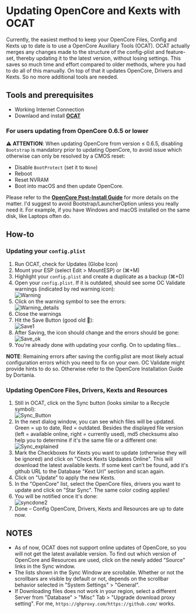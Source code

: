 # Updating OpenCore and Kexts with OCAT
Currently, the easiest method to keep your OpenCore Files, Config and Kexts up to date is to use a OpenCore Auxiliary Tools (OCAT). OCAT actually merges any changes made to the structure of the config-plist and feature-set, thereby updating it to the latest version, without losing settings. This saves so much time and effort compared to older methods, where you had to do all of this manually. On top of that it updates OpenCore, Drivers and Kexts. So no more additional tools are needed.

## Tools and prerequisites
- Working Internet Connection
- Downlaod and install [**OCAT**](https://github.com/ic005k/QtOpenCoreConfig/releases)

### For users updating from OpenCore 0.6.5 or lower
:warning: **ATTENTION**: When updating OpenCore from version ≤ 0.6.5, disabling `Bootstrap` is mandatory prior to updating OpenCore, to avoid issue which otherwise can only be resolved by a CMOS reset:

- Disable `BootProtect` (set it to `None`)
- Reboot
- Reset NVRAM 
- Boot into macOS and then update OpenCore. 

Please refer to the [**OpenCore Post-Install Guide**](https://dortania.github.io/OpenCore-Post-Install/multiboot/bootstrap.html#updating-bootstrap-in-0-6-6) for more details on the matter. I'd suggest to avoid Bootstrap/LauncherOption unless you really need it. For example, if you have Windows and macOS installed on the same disk, like Laptops often do.

## How-to
### Updating your `config.plist`
1. Run OCAT, check for Updates (Globe Icon)
2. Mount your ESP (select Edit > MountESP) or (⌘+M)
3. Highlight your `config.plist` and create a duplicate as a backup (⌘+D)
4. Open your `config.plist`. If it is outdated, should see some OC Validate warnings (indicated by red warning icon): </br>
	![Warning](https://user-images.githubusercontent.com/76865553/140640760-8cafb9bd-3b4a-4681-8471-47443dd49c6e.png)
4. Click on the warning symbol to see the errors: </br>
	![Warning_details](https://user-images.githubusercontent.com/76865553/140640767-5e6de7f0-2309-42cf-9b42-099ddb3296d5.png)
5. Close the warnings
6. Hit the Save Button (good old :floppy_disk:):</br>
	![Save1](https://user-images.githubusercontent.com/76865553/140640826-b6de2593-7cf7-4f6d-a295-9fbeb8337aca.png)
7. After Saving, the icon should change and the errors should be gone: </br>
	![Save_ok](https://user-images.githubusercontent.com/76865553/140640868-b76f0ca8-496f-42cb-9cb4-737ce03bca1a.png)
8. You're already done with updating your config. On to updating files…

**NOTE**: Remaining errors after saving the config.plist are most likely actual configuration errors which you need to fix on your own. OC Validate might provide hints to do so. Otherwise refer to the OpenCore Installation Guide by Dortania.

### Updating OpenCore Files, Drivers, Kexts and Resources
1. Still in OCAT, click on the Sync button (looks similar to a Recycle symbol):</br> 
	![Sync_Button](https://user-images.githubusercontent.com/76865553/140640906-a3ba1ccd-157d-43a4-af51-12fa4ffbf80d.png)
2. In the next dialog window, you can see which files will be updated. Green = up to date, Red = outdated. Besides the displayed file version (left = available online, right = currently used), md5 checksums also help you to determine if it's the same file or a different one:</br> 
	![Sync_explained](https://user-images.githubusercontent.com/76865553/140642162-fd3ec6e3-b462-4404-9d60-468a102df4b5.png)
3. Mark the Checkboxes for Kexts you want to update (otherwise they will be ignored) and click on "Check Kexts Updaates Online". This will download the latest available kexts. If some kext can't be found, add it's github URL to the Database "Kext Url" section and scan again.
4. Click on "Update" to apply the new Kexts. 
5. In the "OpenCore" list, select the OpenCore files, drivers you want to update and click on "Star Sync". The same color coding applies!
6. You will be notified once it's done:</br>
	![syncdone2](https://user-images.githubusercontent.com/76865553/140641897-c8f26c31-bb4c-47ae-be1f-fa8c1e0163a0.png)
6. Done – Config OpenCore, Drivers, Kexts and Resources are up to date now.

## NOTES

- As of now, OCAT does not support online updates of OpenCore, so you will not get the latest available version. To find out which version of OpenCore and Resources are used, click on the newly added "Source" links in the Sync window.
- The lists shown in the Sync Window are scrollable. Whether or not the scrollbars are visible by default or not, depends on the scrollbar behavior selected in "System Settings" > "General".
- If Downloading files does not work in your region, select a different Server from "Database" > "Misc" Tab > "Upgrade download proxy setting". For me, `https://ghproxy.com/https://github.com/` works.
